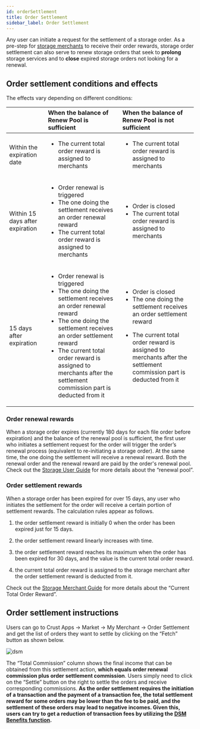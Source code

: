 ```yaml
---
id: orderSettlement
title: Order Settlement
sidebar_label: Order Settlement
---
```


Any user can initiate a request for the settlement of a storage order. As a pre-step for [storage merchants](storage-merchant.md) to receive their order rewards, storage order settlement can also serve to renew storage orders that seek to **prolong** storage services and to **close** expired storage orders not looking for a renewal.

## Order settlement conditions and effects

The effects vary depending on different conditions:

|    |When the balance of Renew Pool is sufficient|When the balance of Renew Pool is not sufficient|
|:----|:----|:----|
|Within the expiration date|<ul><li>The current total order reward is assigned to merchants</li>|<ul><li>The current total order reward is assigned to merchants</li>|
|Within 15 days after expiration|<ul><li>Order renewal is triggered</li><li>The one doing the settlement receives an order renewal reward</li><li>The current total order reward is assigned to merchants</li>|<ul><li>Order is closed</li><li>The current total order reward is assigned to merchants</li>|
|15 days after expiration|<ul><li>Order renewal is triggered</li><li>The one doing the settlement receives an order renewal reward</li><li>The one doing the settlement receives an order settlement reward</li><li>The current total order reward is assigned to merchants after the settlement commission part is deducted from it</li>|<ul><li>Order is closed</li><li>The one doing the settlement receives an order settlement reward</li></ul><ul><li>The current total order reward is assigned to merchants after the settlement commission part is deducted from it</li>|

### Order renewal rewards

When a storage order expires (currently 180 days for each file order before expiration) and the balance of the renewal pool is sufficient, the first user who initiates a settlement request for the order will trigger the order’s renewal process (equivalent to re-initiating a storage order). At the same time, the one doing the settlement will receive a renewal reward. Both the renewal order and the renewal reward are paid by the order's renewal pool. Check out the [Storage User Guide](storageUserGuide.md) for more details about the “renewal pool”.

### Order settlement rewards

When a storage order has been expired for over 15 days, any user who initiates the settlement for the order will receive a certain portion of settlement rewards. The calculation rules appear as follows.

  1. the order settlement reward is initially 0 when the order has been expired just for 15 days.

  2. the order settlement reward linearly increases with time.

  3. the order settlement reward reaches its maximum when the order has been expired for 30 days, and the value is the current total order reward.

  4. the current total order reward is assigned to the storage merchant after the order settlement reward is deducted from it.

Check out the [Storage Merchant Guide](merchantGuidance.md) for more details about the “Current Total Order Reward”.

## Order settlement instructions

Users can go to Crust Apps -> Market -> My Merchant -> Order Settlement and get the list of orders they want to settle by clicking on the “Fetch” button as shown below.

![dsm](assets/merchant/settlement.png)

The “Total Commission” column shows the final income that can be obtained from this settlement action, **which equals order renewal commission plus order settlement commission**. Users simply need to click on the “Settle” button on the right to settle the orders and receive corresponding commissions. **As the order settlement requires the initiation of a transaction and the payment of a transaction fee, the total settlement reward for some orders may be lower than the fee to be paid, and the settlement of these orders may lead to negative incomes. Given this, users can try to get a reduction of transaction fees by utilizing the [DSM Benefits function](marketBenefits.md).**
